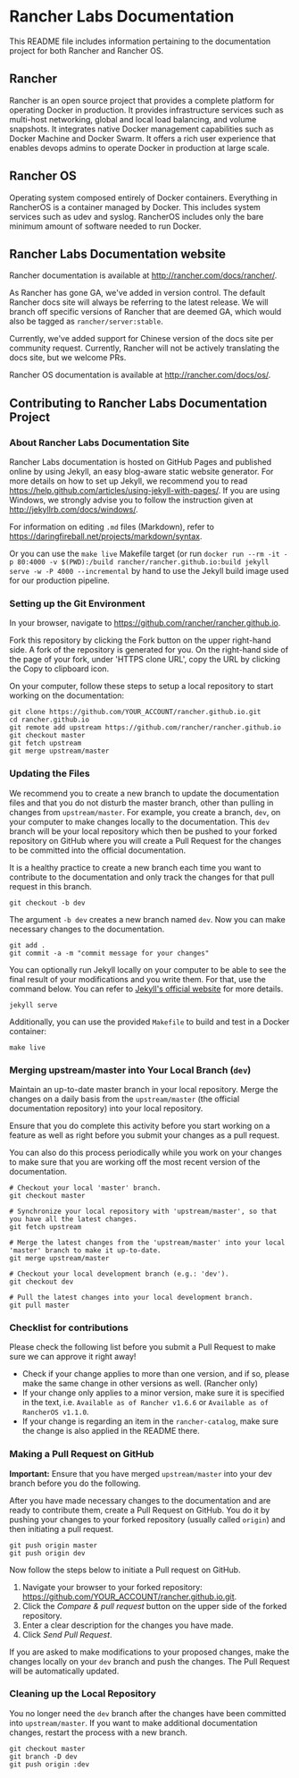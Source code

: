 # Rancher Labs Documentation

This README file includes information pertaining to the documentation project for both Rancher and Rancher OS.

## Rancher

Rancher is an open source project that provides a complete platform for operating Docker in production. It provides infrastructure services such as multi-host networking, global and local load balancing, and volume snapshots. It integrates native Docker management capabilities such as Docker Machine and Docker Swarm. It offers a rich user experience that enables devops admins to operate Docker in production at large scale.

## Rancher OS

Operating system composed entirely of Docker containers. Everything in RancherOS is a container managed by Docker. This includes system services such as udev and syslog. RancherOS includes only the bare minimum amount of software needed to run Docker.

## Rancher Labs Documentation website

Rancher documentation is available at <http://rancher.com/docs/rancher/>.

As Rancher has gone GA, we've added in version control. The default Rancher docs site will always be referring to the latest release. We will branch off specific versions of Rancher that are deemed GA, which would also be tagged as `rancher/server:stable`.

Currently, we've added support for Chinese version of the docs site per community request. Currently, Rancher will not be actively translating the docs site, but we welcome PRs.

Rancher OS documentation is available at <http://rancher.com/docs/os/>.

## Contributing to Rancher Labs Documentation Project

### About Rancher Labs Documentation Site

Rancher Labs documentation is hosted on GitHub Pages and published online by using Jekyll, an easy blog-aware static website generator. For more details on how to set up Jekyll, we recommend you to read <https://help.github.com/articles/using-jekyll-with-pages/>. If you are using Windows, we strongly advise you to follow the instruction given at <http://jekyllrb.com/docs/windows/>.

For information on editing `.md` files (Markdown), refer to <https://daringfireball.net/projects/markdown/syntax>.

Or you can use the `make live` Makefile target (or run `docker run --rm -it -p 80:4000 -v $(PWD):/build rancher/rancher.github.io:build jekyll serve -w -P 4000 --incremental` by hand to use the Jekyll build image used for our production pipeline.

### Setting up the Git Environment

In your browser, navigate to <https://github.com/rancher/rancher.github.io>.

Fork this repository by clicking the Fork button on the upper right-hand side. A fork of the repository is generated for you. On the right-hand side of the page of your fork, under 'HTTPS clone URL', copy the URL by clicking the Copy to clipboard icon.

On your computer, follow these steps to setup a local repository to start working on the documentation:

```shell
git clone https://github.com/YOUR_ACCOUNT/rancher.github.io.git
cd rancher.github.io
git remote add upstream https://github.com/rancher/rancher.github.io
git checkout master
git fetch upstream
git merge upstream/master
```

### Updating the Files

We recommend you to create a new branch to update the documentation files and that you do not disturb the master branch, other than pulling in changes from `upstream/master`.
For example, you create a branch, `dev`, on your computer to make changes locally to the documentation. This `dev` branch will be your local repository which then be pushed to your forked repository on GitHub where you will create a Pull Request for the changes to be committed into the official documentation.

It is a healthy practice to create a new branch each time you want to contribute to the documentation and only track the changes for that pull request in this branch.

```shell
git checkout -b dev
```

The argument `-b dev` creates a new branch named `dev`. Now you can make necessary changes to the documentation.

```shell
git add .
git commit -a -m "commit message for your changes"
```

You can optionally run Jekyll locally on your computer to be able to see the final result of your modifications and you write them. For that, use the command below. You can refer to [Jekyll's official website](https://jekyllrb.com/) for more details.

```shell
jekyll serve
```

Additionally, you can use the provided `Makefile` to build and test in a Docker container:

```shell
make live
```

### Merging upstream/master into Your Local Branch (`dev`)

Maintain an up-to-date master branch in your local repository. Merge the changes on a daily basis from the `upstream/master` (the official documentation repository) into your local repository.

Ensure that you do complete this activity before you start working on a feature as well as right before you submit your changes as a pull request.

You can also do this process periodically while you work on your changes to make sure that you are working off the most recent version of the documentation.

```shell
# Checkout your local 'master' branch.
git checkout master

# Synchronize your local repository with 'upstream/master', so that you have all the latest changes.
git fetch upstream

# Merge the latest changes from the 'upstream/master' into your local 'master' branch to make it up-to-date.
git merge upstream/master

# Checkout your local development branch (e.g.: 'dev').
git checkout dev

# Pull the latest changes into your local development branch.
git pull master
```

### Checklist for contributions

Please check the following list before you submit a Pull Request to make sure we can approve it right away!

* Check if your change applies to more than one version, and if so, please make the same change in other versions as well. (Rancher only)
* If your change only applies to a minor version, make sure it is specified in the text, i.e. `Available as of Rancher v1.6.6` or `Available as of RancherOS v1.1.0`.
* If your change is regarding an item in the `rancher-catalog`, make sure the change is also applied in the README there.

### Making a Pull Request on GitHub

**Important:** Ensure that you have merged `upstream/master` into your dev branch before you do the following.

After you have made necessary changes to the documentation and are ready to contribute them, create a Pull Request on GitHub. You do it by pushing your changes to your forked repository (usually called `origin`) and then initiating a pull request.

```
git push origin master
git push origin dev
```

Now follow the steps below to initiate a Pull request on GitHub.

1.  Navigate your browser to your forked repository: <https://github.com/YOUR_ACCOUNT/rancher.github.io.git>.
1.  Click the *Compare & pull request* button on the upper side of the forked repository.
1.  Enter a clear description for the changes you have made.
1.  Click *Send Pull Request*.

If you are asked to make modifications to your proposed changes, make the changes locally on your `dev` branch and push the changes. The Pull Request will be automatically updated.

### Cleaning up the Local Repository

You no longer need the `dev` branch after the changes have been committed into `upstream/master`. If you want to make additional documentation changes, restart the process with a new branch.

```
git checkout master
git branch -D dev
git push origin :dev
```